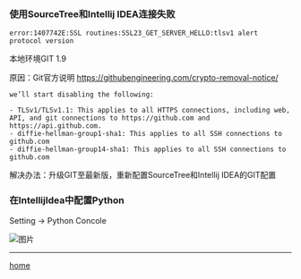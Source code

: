 ### 使用SourceTree和Intellij IDEA连接失败

```
error:1407742E:SSL routines:SSL23_GET_SERVER_HELLO:tlsv1 alert protocol version
```

本地环境GIT 1.9

原因：Git官方说明 https://githubengineering.com/crypto-removal-notice/

```
we’ll start disabling the following:

- TLSv1/TLSv1.1: This applies to all HTTPS connections, including web, API, and git connections to https://github.com and https://api.github.com.
- diffie-hellman-group1-sha1: This applies to all SSH connections to github.com
- diffie-hellman-group14-sha1: This applies to all SSH connections to github.com

```

解决办法：升级GIT至最新版，重新配置SourceTree和Intellij IDEA的GIT配置

### 在IntellijIdea中配置Python

Setting -> Python Concole

![图片](songruoningbupt.github.io/image/pythonInIntellijIdea.png)


----------------------------------

[home](https://github.com/songruoningbupt/songruoningbupt.github.io)